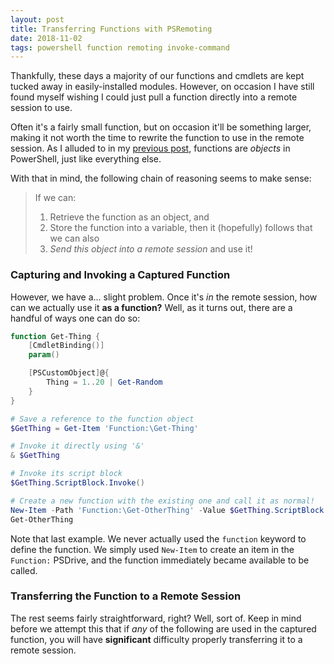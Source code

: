 ```yaml
---
layout: post
title: Transferring Functions with PSRemoting
date: 2018-11-02
tags: powershell function remoting invoke-command
---
```


Thankfully, these days a majority of our functions and cmdlets are kept tucked
away in easily-installed modules. However, on occasion I have still found myself
wishing I could just pull a function directly into a remote session to use.

Often it's a fairly small function, but on occasion it'll be something larger,
making it not worth the time to rewrite the function to use in the remote
session. As I alluded to in my [previous post](/Anonymous-Functions/), functions are _objects_ in PowerShell, just like everything else.

With that in mind, the following chain of reasoning seems to make sense:
> If we can:
>
> 1. Retrieve the function as an object, and
> 2. Store the function into a variable, then it (hopefully) follows that we can also
> 3. _Send this object into a remote session_ and use it!

### Capturing and Invoking a Captured Function

However, we have a... slight problem. Once it's _in_ the remote session, how can
we actually use it **as a function?** Well, as it turns out, there are a handful of ways one can do so:

```powershell
function Get-Thing {
    [CmdletBinding()]
    param()

    [PSCustomObject]@{
        Thing = 1..20 | Get-Random
    }
}

# Save a reference to the function object
$GetThing = Get-Item 'Function:\Get-Thing'

# Invoke it directly using '&'
& $GetThing

# Invoke its script block
$GetThing.ScriptBlock.Invoke()

# Create a new function with the existing one and call it as normal!
New-Item -Path 'Function:\Get-OtherThing' -Value $GetThing.ScriptBlock
Get-OtherThing
```

Note that last example. We never actually used the `function` keyword to define
the function. We simply used `New-Item` to create an item in the `Function:`
PSDrive, and the function immediately became available to be called.

### Transferring the Function to a Remote Session

The rest seems fairly straightforward, right? Well, sort of. Keep in mind before
we attempt this that if _any_ of the following are used in the captured
function, you will have **significant** difficulty properly transferring it to a
remote session.